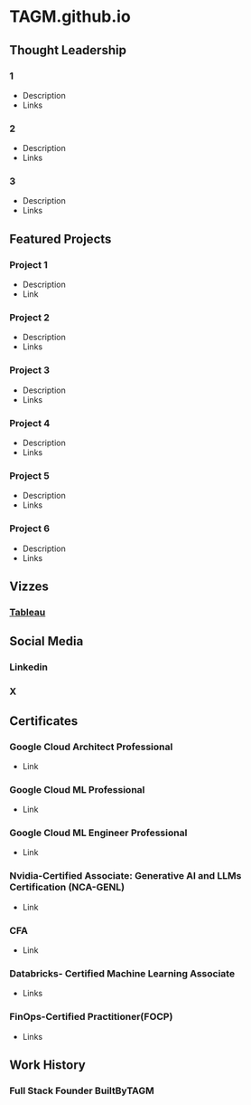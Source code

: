 # TAGM.github.io

## Thought Leadership 
### 1
- Description
- Links
  
### 2
- Description
- Links
 
### 3
- Description
- Links 

## Featured Projects 
### Project 1
- Description
- Link 

### Project 2
- Description
- Links
  
### Project 3
- Description
- Links

### Project 4
- Description
- Links

### Project 5
- Description
- Links

### Project 6
- Description
- Links


## Vizzes 
### [Tableau](https://public.tableau.com/app/profile/tagm/vizzes) 


## Social Media
### Linkedin

### X



## Certificates

### Google Cloud Architect Professional
- Link

### Google Cloud ML Professional
- Link

### Google Cloud ML Engineer Professional
- Link

### Nvidia-Certified Associate: Generative AI and LLMs Certification (NCA-GENL)
- Link
  
### CFA
- Link

### Databricks- Certified Machine Learning Associate
- Links

### FinOps-Certified Practitioner(FOCP)
- Links 

## Work History
### Full Stack Founder BuiltByTAGM
